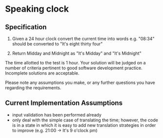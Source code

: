 Speaking clock
==============

Specification
-------------
1. Given a 24 hour clock convert the current time into words
	e.g. "08:34" should be converted to "It's eight thirty four"

2. Return Midday and Midnight as "It's Midday" and "It's Midnight"

The time allotted to the test is 1 hour. Your solution will be judged on a number of criteria pertinent to good
software development practice. Incomplete solutions are acceptable.

Please note any assumptions you make, or any further questions you have regarding the requirements.

Current Implementation Assumptions
----------------------------------
- input validation has been performed already
- only deal with the simple case of translating the time; however, the code is in a state in which it is easy
to add new translation strategies in order to improve (e.g. 21:00 -> It's 9 o'clock pm)

